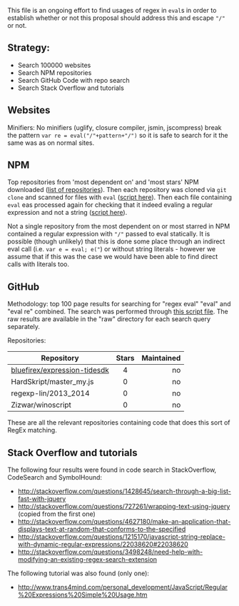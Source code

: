 This file is an ongoing effort to find usages of regex in `eval`s in order to establish whether or not this proposal should address this and escape `"/"` or not.

Strategy:
--------

 - Search 100000 websites
 - Search NPM repositories
 - Search GitHub Code with repo search
 - Search Stack Overflow and tutorials
 
Websites
------

Minifiers: No minifiers (uglify, closure compiler, jsmin, jscompress) break the pattern `var re = eval("/"+pattern+"/")` so it is safe to search for it the same was as on normal sites.

NPM 
--------

Top repositories from 'most dependent on' and 'most stars' NPM downloaded ([list of repositories](https://github.com/benjamingr/RexExp.escape/blob/master/data/raw/npm/scanned-repos.txt)). Then each repository was cloned via `git clone` and scanned for files with `eval` ([script here](https://github.com/benjamingr/RexExp.escape/blob/master/data/raw/download-files-with-eval-from-npm-10k.js)). Then each file containing `eval` eas processed again for checking that it indeed evaling a regular expression and not a string ([script here](https://github.com/benjamingr/RexExp.escape/blob/master/data/raw/search-downloaded-files-for-abuser.js)).

Not a single repository from the most dependent on or most starred in NPM contained a regular expression with `"/"` passed to eval statically. It is possible (though unlikely) that this is done some place through an indirect eval call (i.e. `var e = eval; e("`) or without string literals - however we assume that if this was the case we would have been able to find direct calls with literals too.


GitHub
--------
Methodology: top 100 page results for searching for "regex eval" "eval" and "eval re" combined. The search was performed through [this script file](https://github.com/benjamingr/RexExp.escape/blob/master/data/raw/scrape-gh-search.js). The raw results are available in the "raw" directory for each search query separately.

Repositories:

| Repository        | Stars           | Maintained |
| ----------------- |:---------------:| ----------:|
| [bluefirex/expression-tidesdk](https://github.com/bluefirex/expression-tidesdk/blob/aa317bdeae99e2187a1e7b30e332f1fb3ada7bd1/dist/osx/Expression.app/Contents/Resources/js/replace.js) | 4 | no |
|HardSkript/master_my.js| 0 | no |
|regexp-lin/2013_2014| 0 | no |
|Zizwar/winoscript | 0 | no |

These are all the relevant repositories containing code that does this sort of RegEx matching.

Stack Overflow and tutorials
--------------------

The following four results were found in code search in StackOverflow, CodeSearch and SymbolHound:

 - http://stackoverflow.com/questions/1428645/search-through-a-big-list-fast-with-jquery
 - http://stackoverflow.com/questions/727261/wrapping-text-using-jquery (copied from the first one)
 - http://stackoverflow.com/questions/4627180/make-an-application-that-displays-text-at-random-that-conforms-to-the-specified
 - http://stackoverflow.com/questions/1215170/javascript-string-replace-with-dynamic-regular-expressions/22038620#22038620
 - http://stackoverflow.com/questions/3498248/need-help-with-modifying-an-existing-regex-search-extension

The following tutorial was also found (only one):
 
  - http://www.trans4mind.com/personal_development/JavaScript/Regular%20Expressions%20Simple%20Usage.htm
